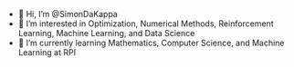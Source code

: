 - 👋 Hi, I’m @SimonDaKappa
- 👀 I’m interested in Optimization, Numerical Methods, Reinforcement Learning, Machine Learning, and Data Science
- 🌱 I’m currently learning Mathematics, Computer Science, and Machine Learning at RPI
